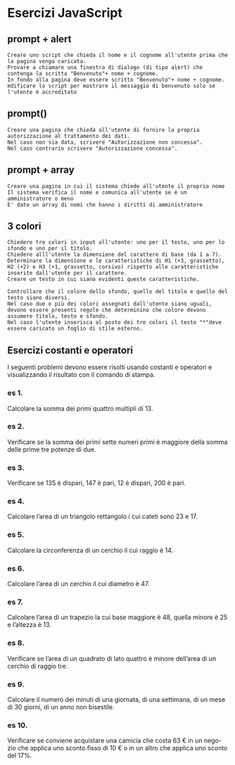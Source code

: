 # Esercizi JavaScript

## prompt + alert
    Creare uno script che chieda il nome e il cognome all'utente prima che la pagina venga caricata.
    Provare a chiamare una finestra di dialogo (di tipo alert) che contenga la scritta "Benvenuto"+ nome + cognome.
    In fondo alla pagina deve essere scritto "Benvenuto"+ nome + cognome.
    mdificare lo script per mostrare il messaggio di benvenuto solo se l'utente è accreditato


## prompt()	

    Creare una pagina che chieda all'utente di fornire la propria autorizzazione al trattamento dei dati.
    Nel caso non sia data, scrivere "Autorizzazione non concessa".
    Nel caso contrario scrivere "Autorizzazione concessa".

	
## prompt + array 
    Creare una pagina in cui il sistema chiede all'utente il proprio nome
    Il sistema verifica il nome e comunica all'utente se è un amministratore o meno
    E' dato un array di nomi che hanno i diritti di amministratore

	
## 3 colori
    Chiedere tre colori in input all'utente: uno per il testo, uno per lo sfondo e uno per il titolo.
    Chiedere alll'utente la dimensione del carattere di base (da 1 a 7).
    Determinare la dimensione e le caratteristiche di H1 (+3, grassetto), H2 (+2) e H3 (+1, grassetto, corsivo) rispetto alle caratteristiche inserite dall'utente per il carattere.
    Creare un testo in cui siano evidenti queste caratteristiche.

    Controllare che il colore dello sfondo, quello del titolo e quello del testo siano diversi.
    Nel caso due o più dei colori assegnati dall'utente siano uguali, devono essere presenti regole che determinino che colore devono assumere titolo, testo e sfondo.
    Nel caso l'utente inserisca al posto dei tre colori il testo "*"deve essere caricato un foglio di stile esterno.

	

## Esercizi  costanti e operatori
I seguenti problemi devono essere risolti usando costanti e operatori e visualizzando il risultato con il comando di stampa.
### es 1. 
Calcolare la somma dei primi quattro multipli di 13.
### es 2. 
Verificare se la somma dei primi sette numeri primi è maggiore della somma delle prime tre potenze di due.
### es 3. 
Verificare se 135 è dispari, 147 è pari, 12 è dispari, 200 è pari.
### es 4. 
Calcolare l’area di un triangolo rettangolo i cui cateti sono 23 e 17.
### es 5. 
Calcolare la circonferenza di un cerchio il cui raggio è 14.
### es 6. 
Calcolare l’area di un cerchio il cui diametro è 47.
### es 7. 
Calcolare l’area di un trapezio la cui base maggiore è 48, quella minore è 25 e l’altezza è 13.
### es 8. 
Verificare se l’area di un quadrato di lato quattro è minore dell’area di un cerchio di raggio tre.
### es 9. 
Calcolare il numero dei minuti di una giornata, di una settimana, di un mese di 30 giorni, di un anno non bisestile.
### es 10. 
Verificare se conviene acquistare una camicia che costa 63 € in un nego- zio che applica uno sconto fisso di 10 € o in un altro che applica uno sconto del 17%.	
